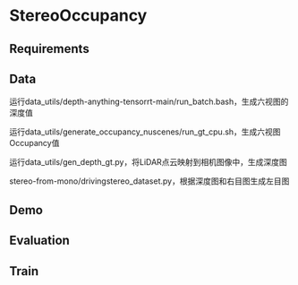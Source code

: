 # StereoOccupancy

## Requirements

## Data
运行data_utils/depth-anything-tensorrt-main/run_batch.bash，生成六视图的深度值

运行data_utils/generate_occupancy_nuscenes/run_gt_cpu.sh，生成六视图Occupancy值

运行data_utils/gen_depth_gt.py，将LiDAR点云映射到相机图像中，生成深度图

stereo-from-mono/drivingstereo_dataset.py，根据深度图和右目图生成左目图
## Demo

## Evaluation

## Train